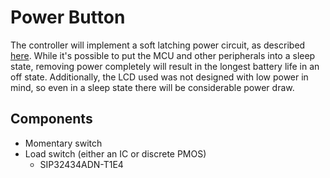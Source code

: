 # Power Button

The controller will implement a soft latching power circuit, as described
[here](https://circuitcellar.com/resources/quickbits/soft-latching-power-circuits/).
While it's possible to put the MCU and other peripherals into a sleep state,
removing power completely will result in the longest battery life in an off
state. Additionally, the LCD used was not designed with low power in mind, so
even in a sleep state there will be considerable power draw.

## Components
- Momentary switch
- Load switch (either an IC or discrete PMOS)
    - SIP32434ADN-T1E4

